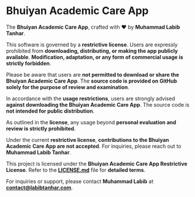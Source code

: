 # Bhuiyan Academic Care App

The **Bhuiyan Academic Care App**, crafted with ❤️ by **Muhammad Labib Tanhar**.

This software is governed by a **restrictive license**. Users are expressly prohibited from **downloading, distributing, or making the app publicly available**. **Modification, adaptation, or any form of commercial usage is strictly forbidden**.

Please be aware that users are **not permitted to download or share the Bhuiyan Academic Care App**. The **source code is provided on GitHub solely for the purpose of review and examination**.

In accordance with the **usage restrictions**, users are strongly advised **against downloading the Bhuiyan Academic Care App**. The source code is **not intended for public distribution**.

As outlined in the **license**, any usage beyond **personal evaluation and review is strictly prohibited**.

Under the current **restrictive license**, **contributions to the Bhuiyan Academic Care App are not accepted**. For inquiries, please reach out to **Muhammad Labib Tanhar**.

This project is licensed under the **Bhuiyan Academic Care App Restrictive License**. Refer to the [**LICENSE.md**](LICENSE.md) file for **detailed terms**.

For inquiries or support, please contact **Muhammad Labib** at **contact@labibtanhar.com**.
